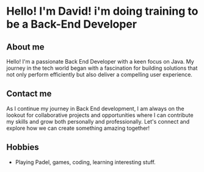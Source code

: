 # Hello! I'm David! i'm doing training to be a Back-End Developer

## About me
Hello! I'm a passionate Back End Developer with a keen focus on Java. My journey in the tech world began with a fascination for building solutions that not only perform efficiently but also deliver a compelling user experience.

## Contact me
As I continue my journey in Back End development, I am always on the lookout for collaborative projects and opportunities where I can contribute my skills and grow both personally and professionally. Let's connect and explore how we can create something amazing together!

## Hobbies
- Playing Padel, games, coding, learning interesting stuff.